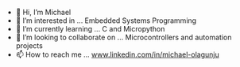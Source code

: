 - 👋 Hi, I’m Michael
- 👀 I’m interested in ... Embedded Systems Programming
- 🌱 I’m currently learning ... C and Micropython
- 💞️ I’m looking to collaborate on ... Microcontrollers and automation projects
- 📫 How to reach me ... www.linkedin.com/in/michael-olagunju

<!---
Timaisneh/Timaisneh is a ✨ special ✨ repository because its `README.md` (this file) appears on your GitHub profile.
You can click the Preview link to take a look at your changes.
--->
